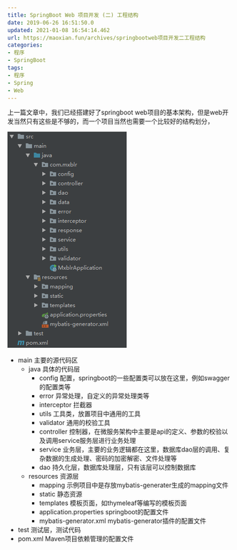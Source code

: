 ```yaml
---
title: SpringBoot Web 项目开发 (二) 工程结构
date: 2019-06-26 16:51:50.0
updated: 2021-01-08 16:54:14.462
url: https://maoxian.fun/archives/springbootweb项目开发二工程结构
categories: 
- 程序
- SpringBoot
tags: 
- 程序
- Spring
- Web
---
```


上一篇文章中，我们已经搭建好了springboot web项目的基本架构，但是web开发当然只有这些是不够的，而一个项目当然也需要一个比较好的结构划分，

![img](./assets/img/image-9b8189d3e15f07574698cf9232d72c34-bb380d-1610093408.png?x-oss-process=style/mxcompress)

- main 主要的源代码区
  - java 具体的代码层
    - config 配置，springboot的一些配置类可以放在这里，例如swagger的配置类等
    - error 异常处理，自定义的异常处理类等
    - interceptor 拦截器
    - utils 工具类，放置项目中通用的工具
    - validator 通用的校验工具
    - controller 控制器，在微服务架构中主要是api的定义、参数的校验以及调用service服务层进行业务处理
    - service 业务层，主要的业务逻辑都在这里，数据库dao层的调用、复杂数据的生成处理、密码的加密解密、文件处理等
    - dao 持久化层，数据库处理层，只有该层可以控制数据库
  - resources 资源层
    - mapping 示例项目中是存放mybatis-generater生成的mapping文件
    - static 静态资源
    - templates 模板页面，如thymeleaf等编写的模板页面
    - application.properties springboot的配置文件
    - mybatis-generator.xml mybatis-generator插件的配置文件
- test 测试层，测试代码
- pom.xml Maven项目依赖管理的配置文件